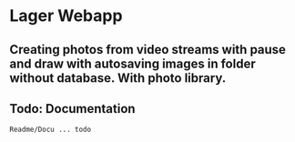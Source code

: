 # Lager Webapp
## Creating photos from video streams with pause and draw with autosaving images in folder without database. With photo library.
## Todo: Documentation
```
Readme/Docu ... todo 
```
